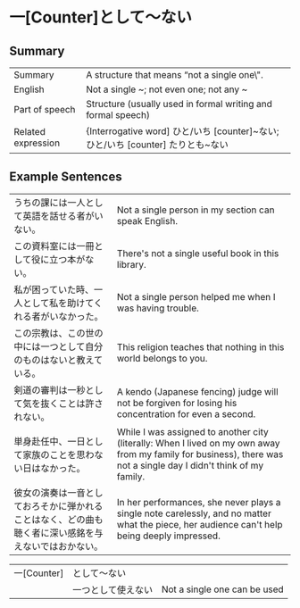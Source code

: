 # 一[Counter]として～ない

## Summary

<table><tr>   <td>Summary</td>   <td>A structure that means “not a single one\".</td></tr><tr>   <td>English</td>   <td>Not a single ~; not even one; not any ~</td></tr><tr>   <td>Part of speech</td>   <td>Structure (usually used in formal writing and formal speech)</td></tr><tr>   <td>Related expression</td>   <td>{Interrogative word] ひと/いち [counter]~ない; ひと/いち [counter] たりとも~ない</td></tr></table>

## Example Sentences

<table><tr>   <td>うちの課には一人として英語を話せる者がいない。</td>   <td>Not a single person in my section can speak English.</td></tr><tr>   <td>この資料室には一冊として役に立つ本がない。</td>   <td>There's not a single useful book in this library.</td></tr><tr>   <td>私が困っていた時、一人として私を助けてくれる者がいなかった。</td>   <td>Not a single person helped me when I was having trouble.</td></tr><tr>   <td>この宗教は、この世の中には一つとして自分のものはないと教えている。</td>   <td>This religion teaches that nothing in this world belongs to you.</td></tr><tr>   <td>剣道の審判は一秒として気を抜くことは許されない。</td>   <td>A kendo (Japanese fencing) judge will not be forgiven for losing his concentration for even a second.</td></tr><tr>   <td>単身赴任中、一日として家族のことを思わない日はなかった。</td>   <td>While I was assigned to another city (literally: When I lived on my own away from my family for business), there was not a single day I didn't think of my family.</td></tr><tr>   <td>彼女の演奏は一音としておろそかに弾かれることはなく、どの曲も聴く者に深い感銘を与えないではおかない。</td>   <td>In her performances, she never plays a single note carelessly, and no matter what the piece, her audience can't help being deeply impressed.</td></tr></table>

<table class="table"><tbody><tr class="tr head"><td class="td"><span class="concept">一</span><span class="bold">[Counter]</span></td><td class="td"><span class="concept">として</span><span>～</span><span class="concept">ない</span></td><td class="td"></td></tr><tr class="tr"><td class="td"></td><td class="td"><span class="concept">一つとして</span><span>使え</span><span class="concept">ない</span></td><td class="td"><span>Not a single one can be used</span></td></tr></tbody></table>

